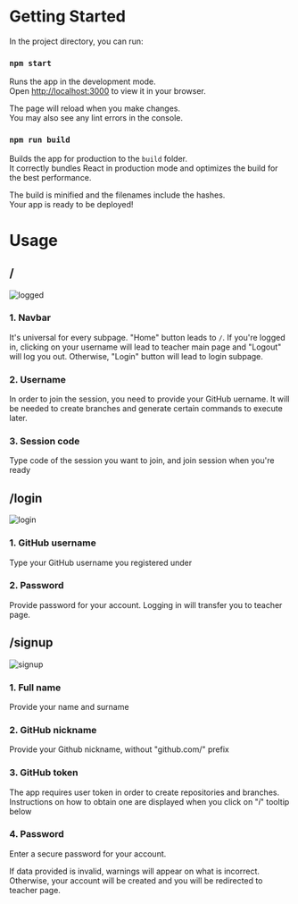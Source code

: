 # Getting Started

In the project directory, you can run:

### `npm start`

Runs the app in the development mode.\
Open [http://localhost:3000](http://localhost:3000) to view it in your browser.

The page will reload when you make changes.\
You may also see any lint errors in the console.

### `npm run build`

Builds the app for production to the `build` folder.\
It correctly bundles React in production mode and optimizes the build for the best performance.

The build is minified and the filenames include the hashes.\
Your app is ready to be deployed!


# Usage

## /

![logged](https://user-images.githubusercontent.com/19930849/174438113-8a089bb6-8f4a-44dd-89e2-f029012125d2.png)

### 1. Navbar

It's universal for every subpage. "Home" button leads to `/`. If you're logged in, clicking on your username will lead to teacher main page and "Logout" will log you out. Otherwise, "Login" button will lead to login subpage.
### 2. Username

In order to join the session, you need to provide your GitHub uername. It will be needed to create branches and generate certain commands to execute later.
### 3. Session code

Type code of the session you want to join, and join session when you're ready

## /login

![login](https://user-images.githubusercontent.com/19930849/174438509-58a0d3e3-fa0c-45d1-871c-2e5b8833a1f6.png)

### 1. GitHub username

Type your GitHub username you registered under
### 2. Password

Provide password for your account. Logging in will transfer you to teacher page.

## /signup

![signup](https://user-images.githubusercontent.com/19930849/174438786-635dd66f-b2fd-4080-a104-95c29e60266c.png)

### 1. Full name

Provide your name and surname
### 2. GitHub nickname

Provide your Github nickname, without "github.com/" prefix
### 3. GitHub token

The app requires user token in order to create repositories and branches. Instructions on how to obtain one are displayed when you click on "_i_" tooltip below
### 4. Password

Enter a secure password for your account.

If data provided is invalid, warnings will appear on what is incorrect. Otherwise, your account will be created and you will be redirected to teacher page.
